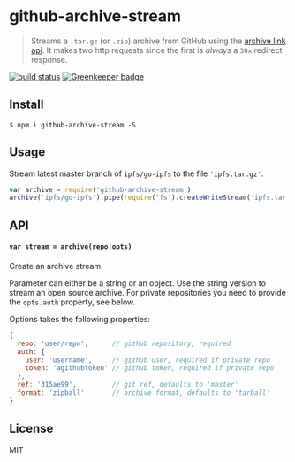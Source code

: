 # github-archive-stream

> Streams a `.tar.gz` (or `.zip`) archive from GitHub using the [archive link api](https://developer.github.com/v3/repos/contents/#get-archive-link). It makes two http requests since the first is _always_ a `30x` redirect response.

[![build status](http://img.shields.io/travis/ralphtheninja/github-archive-stream.svg?style=flat)](http://travis-ci.org/ralphtheninja/github-archive-stream)
[![Greenkeeper badge](https://badges.greenkeeper.io/ralphtheninja/github-archive-stream.svg)](https://greenkeeper.io/)

## Install

```
$ npm i github-archive-stream -S
```

## Usage

Stream latest master branch of `ipfs/go-ipfs` to the file `'ipfs.tar.gz'`.

```js
var archive = require('github-archive-stream')
archive('ipfs/go-ipfs').pipe(require('fs').createWriteStream('ipfs.tar.gz'))
```

## API

#### `var stream = archive(repo|opts)`

Create an archive stream.

Parameter can either be a string or an object. Use the string version to stream an open source archive. For private repositories you need to provide the `opts.auth` property, see below.

Options takes the following properties:

```js
{
  repo: 'user/repo',      // github repository, required
  auth: {
    user: 'username',     // github user, required if private repo
    token: 'agithubtoken' // github token, required if private repo
  },
  ref: '315ae99',         // git ref, defaults to 'master'
  format: 'zipball'       // archive format, defaults to 'tarball'
}
```

## License

MIT
